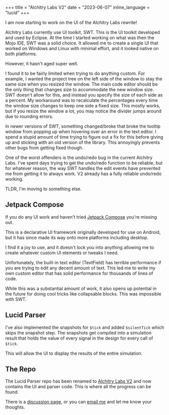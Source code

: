 +++
title = "Alchitry Labs V2"
date = "2023-06-07"
inline_language = "lucid"
+++

I am now starting to work on the UI of the Alchitry Labs rewrite!

Alchitry Labs currently use UI toolkit, SWT. 
This is the UI toolkit developed and used by Eclipse.
At the time I started working on what was then the Mojo IDE, SWT was a solid choice.
It allowed me to create a single UI that worked on Windows and Linux with minimal effort, and it looked native on both
platforms.

However, it hasn't aged super well.

I found it to be fairly limited when trying to do anything custom.
For example, I wanted the project tree on the left side of the window to stay the same size when you resized the window.
The main code editor should be the only thing that changes size to accommodate the new window size.
SWT doesn't allow for this, and instead you specify the size of each side as a percent.
My workaround was to recalculate the percentages every time the window size changes to keep one side a fixed size.
This mostly works, but if you resize the window a lot, you may notice the divider jumps around due to rounding errors.

In newer versions of SWT, something changed/broke that broke the tooltip window from popping up when hovering over an
error in the text editor.
I spend a stupid amount of time trying to figure out a fix for this before giving up and sticking with an old version
of the library.
This annoyingly prevents other bugs from getting fixed though.

One of the worst offenders is the undo/redo bug in the current Alchitry Labs. 
I've spent days trying to get the undo/redo function to be reliable, but for whatever reason, the way SWT handles the
edit events have prevented me from getting it to always work. V2 already has a fully reliable undo/redo working.

TLDR, I'm moving to something else.

## Jetpack Compose

If you do any UI work and haven't tried [Jetpack Compose](https://github.com/JetBrains/compose-multiplatform) you're 
missing out.

This is a declarative UI framework originally developed for use on Android, but it has since made its way onto more 
platforms including desktop.

I find it a joy to use, and it doesn't lock you into anything allowing me to create whatever custom UI elements or 
tweaks I need.

Unfortunately, the built-in text editor (TextField) has terrible performance if you are trying to edit any decent amount
of text.
This led me to write my own custom editor that has solid performance for thousands of lines of code.

While this was a substantial amount of work, it also opens up potential in the future for doing cool tricks like 
collapsable blocks. This was impossible with SWT.

## Lucid Parser

I've also implemented the snapshots for `$tick` and added `$silentTick` which skips the snapshot step.
The snapshots get compiled into a simulation result that holds the value of every signal in the design for every call
of `$tick`.


This will allow the UI to display the results of the entire simulation.

## The Repo

The Lucid Parser repo has been renamed to [Alchitry Labs V2](https://github.com/alchitry/Alchitry-Labs-V2) and now 
contains the UI and parser code. 
This is where all the progress can be found.

There is a [discussion page](https://github.com/alchitry/Alchitry-Labs-V2/discussions), or you can 
[email me](mailto:justin@alchitry.com) and let me know your thoughts.
